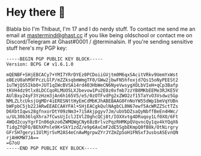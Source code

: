# Hey there 👋

Blabla bio I'm Thibaut, I'm 17 and I do nerdy stuff. To contact me send me an email at mastermind@ghast.cc if you like being oldschool or contact me on Discord/Telegram at Ghast#0001 / @terminalsin. If you're sending sensitive stuff here's my PGP key:


```rsa
-----BEGIN PGP PUBLIC KEY BLOCK-----
Version: BCPG C# v1.6.1.0

mQENBF+SHjEBCACy7+YMI7YRrDYEz0PCDoiiGVjtm0M6qxSAcitVRkv9UemYxWst
eBEzU0ahM9FPczLGlP/mZZksqbmWmgTF0/GWw2jbwFN5hfoxjd7Qs15oNyPEESt2
1uTWjQS5Ikb0+JUT1qIWcBVSA14rd403HbWeCN6NyeVwsygXOLbVIeH+qCp3Bafp
tKVH4dz9tlx8LDCCqoRLMUO5LXJbevow1Pu2E0z0xfmb7zzYB8MKbEEMe3RJKE5V
AUlBxy24yF3YzHzm3jAn6h165V5/e5/0zOTFvdPg2xZWO2zf15TaYvO3Vsdwz5Gp
NMLZLtcUksjUgMDr4iERESNttHyEmCdMbKJhABEBAAG0FnNoYW55dWp1bmVqYUBn
bWFpbC5jb22JARwEEAECAAYFAl+SHjEACgkQulNAgbCL8N67ewf5AcWRZZSctTZs
D6XbtIqws28gfnxorDtY09zNm3+7i5Akjpgyv7Jm/ubVbDZsaQyNbffBeEn4HWc/
u/UL30b36lqXhra7fCwsUjIclJIVlZ0ghcQCj8t/IOXXvtg4DRuqoy1Lf0XO/6Ft
4WQd2cuyYgrFIn06qkzo6ZWMQWgCNy68zBrlvzPqzRHMKpQVqvncQy1qv4kYQqX6
TidgZfQFO/BEhXPnle9K+SkY1zdZ/e9p6AxCmF2dE5SgbEKmpQ0fB8k/OtNirgry
GFrSH7geryi1UlMjrSvM2AS4eCnAwMgrpwZYrJYZmZpSoH1FNSxf3usbsASEvnQN
rjAHKMW7JA==
=G7oU
-----END PGP PUBLIC KEY BLOCK-----
```
